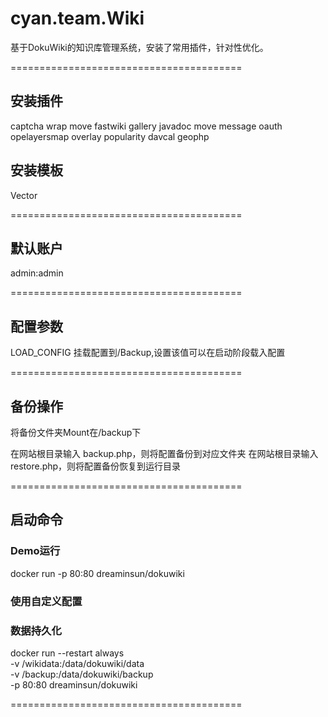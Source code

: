 # cyan.team.Wiki

基于DokuWiki的知识库管理系统，安装了常用插件，针对性优化。



========================================
## 安装插件
captcha
wrap
move
fastwiki
gallery
javadoc
move
message
oauth
opelayersmap
overlay
popularity
davcal
geophp

## 安装模板
Vector

========================================
## 默认账户
admin:admin


========================================
## 配置参数

LOAD_CONFIG 挂载配置到/Backup,设置该值可以在启动阶段载入配置

========================================
## 备份操作
将备份文件夹Mount在/backup下

在网站根目录输入 backup.php，则将配置备份到对应文件夹
在网站根目录输入 restore.php，则将配置备份恢复到运行目录


========================================
## 启动命令

### Demo运行
docker run -p 80:80 dreaminsun/dokuwiki

### 使用自定义配置

### 数据持久化
docker run --restart always \
  -v /wikidata:/data/dokuwiki/data \
  -v /backup:/data/dokuwiki/backup \
  -p 80:80 
  dreaminsun/dokuwiki

========================================